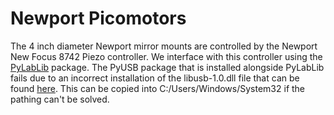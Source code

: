 # Newport Picomotors
The 4 inch diameter Newport mirror mounts are controlled by the Newport New Focus 8742 Piezo controller. We interface with this controller using the [PyLabLib](https://pylablib.readthedocs.io/en/stable/index.html) package. The PyUSB package that is installed alongside PyLabLib fails due to an incorrect installation of the libusb-1.0.dll file that can be found [here](../../bin). This can be copied into C:/Users/Windows/System32 if the pathing can't be solved.
